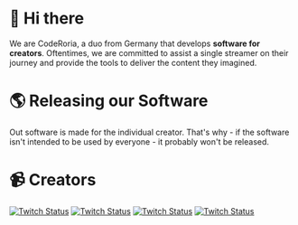 # 👋 Hi there
We are CodeRoria, a duo from Germany that develops **software for creators**. Oftentimes, we are committed to assist a single streamer on their journey and provide the tools to deliver the content they imagined.

# 🌎 Releasing our Software
Out software is made for the individual creator. That's why - if the software isn't intended to be used by everyone - it probably won't be released.

# 📹 Creators
[![Twitch Status](https://img.shields.io/twitch/status/jamienichtjames?label=jamienichtjames&logo=twitch&logoColor=white&style=for-the-badge)](//twitch.tv/jamienichtjames)
[![Twitch Status](https://img.shields.io/twitch/status/xlandaro?label=xLandaro&logo=twitch&logoColor=white&style=for-the-badge)](//twitch.tv/xlandaro)
[![Twitch Status](https://img.shields.io/twitch/status/strike?label=Strike&logo=twitch&logoColor=white&style=for-the-badge)](//twitch.tv/strike)
[![Twitch Status](https://img.shields.io/twitch/status/burdel?label=Burdel&logo=twitch&logoColor=white&style=for-the-badge)](//twitch.tv/burdel)

